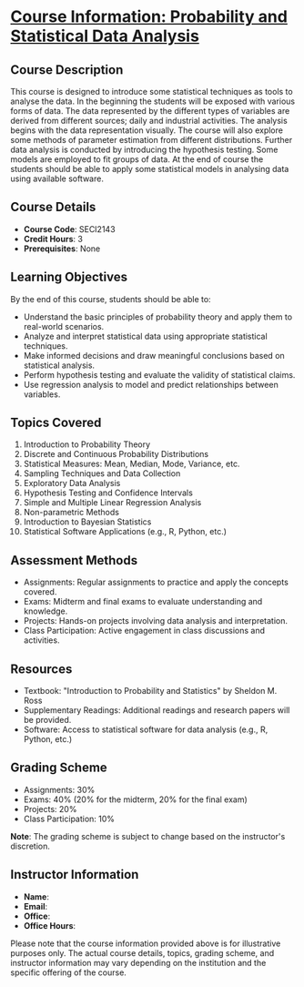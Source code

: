 # [Course Information: Probability and Statistical Data Analysis](image.md)

## Course Description
This course is designed to introduce some statistical techniques as tools to analyse the data. In the beginning the students will be exposed with various forms of data. The data represented by the different types of variables are derived from different sources; daily and industrial activities. The analysis begins with the data representation visually. The course will also explore some methods of parameter estimation from different distributions. Further data analysis is conducted by introducing the hypothesis testing. Some models are employed to fit groups of data. At the end of course the students should be able to apply some statistical models in analysing data using available software.

## Course Details
- **Course Code**: SECI2143
- **Credit Hours**: 3
- **Prerequisites**: None

## Learning Objectives
By the end of this course, students should be able to:
- Understand the basic principles of probability theory and apply them to real-world scenarios.
- Analyze and interpret statistical data using appropriate statistical techniques.
- Make informed decisions and draw meaningful conclusions based on statistical analysis.
- Perform hypothesis testing and evaluate the validity of statistical claims.
- Use regression analysis to model and predict relationships between variables.

## Topics Covered
1. Introduction to Probability Theory
2. Discrete and Continuous Probability Distributions
3. Statistical Measures: Mean, Median, Mode, Variance, etc.
4. Sampling Techniques and Data Collection
5. Exploratory Data Analysis
6. Hypothesis Testing and Confidence Intervals
7. Simple and Multiple Linear Regression Analysis
8. Non-parametric Methods
9. Introduction to Bayesian Statistics
10. Statistical Software Applications (e.g., R, Python, etc.)

## Assessment Methods
- Assignments: Regular assignments to practice and apply the concepts covered.
- Exams: Midterm and final exams to evaluate understanding and knowledge.
- Projects: Hands-on projects involving data analysis and interpretation.
- Class Participation: Active engagement in class discussions and activities.

## Resources
- Textbook: "Introduction to Probability and Statistics" by Sheldon M. Ross
- Supplementary Readings: Additional readings and research papers will be provided.
- Software: Access to statistical software for data analysis (e.g., R, Python, etc.)

## Grading Scheme
- Assignments: 30%
- Exams: 40% (20% for the midterm, 20% for the final exam)
- Projects: 20%
- Class Participation: 10%

**Note**: The grading scheme is subject to change based on the instructor's discretion.

## Instructor Information
- **Name**: 
- **Email**: 
- **Office**: 
- **Office Hours**: 

Please note that the course information provided above is for illustrative purposes only. The actual course details, topics, grading scheme, and instructor information may vary depending on the institution and the specific offering of the course.
